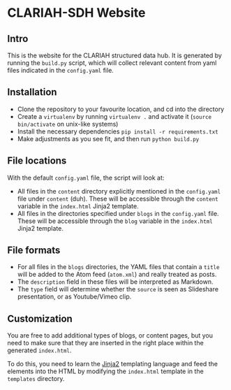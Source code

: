 # CLARIAH-SDH Website


## Intro

This is the website for the CLARIAH structured data hub. It is generated by running the `build.py` script, which will collect
relevant content from yaml files indicated in the `config.yaml` file.

## Installation

* Clone the repository to your favourite location, and cd into the directory
* Create a `virtualenv` by running `virtualenv .` and activate it (`source bin/activate` on unix-like systems)
* Install the necessary dependencies `pip install -r requirements.txt`
* Make adjustments as you see fit, and then run `python build.py`

## File locations

With the default `config.yaml` file, the script will look at:

* All files in the `content` directory explicitly mentioned in the `config.yaml` file under `content` (duh). These will be accessible through the `content` variable in the `index.html` Jinja2 template.
* All files in the directories specified under `blogs` in the `config.yaml` file. These will be accessible through the `blog` variable in the `index.html` Jinja2 template.

## File formats

* For all files in the `blogs` directories, the YAML files that contain a `title` will be added to the Atom feed (`atom.xml`) and really treated as posts.
* The `description` field in these files will be interpreted as Markdown.
* The `type` field will determine whether the `source` is seen as Slideshare presentation, or as Youtube/Vimeo clip.

## Customization

You are free to add additional types of blogs, or content pages, but you need to make sure that they are inserted in the right place within the generated `index.html`.

To do this, you need to learn the [Jinja2](http://jinja.pocoo.org) templating language and feed the elements into the HTML by modifying the `index.html` template in the `templates` directory.
